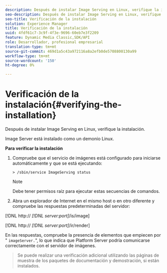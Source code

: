 ```yaml
---
description: Después de instalar Image Serving en Linux, verifique la instalación.
seo-description: Después de instalar Image Serving en Linux, verifique la instalación.
seo-title: Verificación de la instalación
solution: Experience Manager
title: Verificación de la instalación
uuid: 4fdf61c7-3c9f-4f3e-9696-60eb7e3f2209
feature: Dynamic Media Classic,SDK/API
role: Desarrollador, profesional empresarial
translation-type: tm+mt
source-git-commit: 469d1a5c43a972116a8a2efb0de5708800130a99
workflow-type: tm+mt
source-wordcount: '150'
ht-degree: 0%

---
```



# Verificación de la instalación{#verifying-the-installation}

Después de instalar Image Serving en Linux, verifique la instalación.

Image Server está instalado como un demonio Linux.

**Para verificar la instalación**

1. Compruebe que el servicio de imágenes está configurado para iniciarse automáticamente y que se está ejecutando:

   `> /sbin/service ImageServing status`

   >[!NOTE]
   >
   >Debe tener permisos raíz para ejecutar estas secuencias de comandos.

1. Abra un explorador de Internet en el mismo host o en otro diferente y compruebe las respuestas predeterminadas del servidor:

[!DNL http:// *[!DNL server:port]*/is/image]

[!DNL http:// *[!DNL server:port]*/ir/render]

En las respuestas, compruebe la presencia de elementos que empiecen por &quot; `imageServer.`&quot;, lo que indica que Platform Server podría comunicarse correctamente con el servidor de imágenes.
>Se puede realizar una verificación adicional utilizando las páginas de muestra de los paquetes de documentación y demostración, si están instalados.


